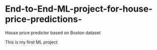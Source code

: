 # End-to-End-ML-project-for-house-price-predictions-
House price predictor based on Boston dataset


This is my first ML project
